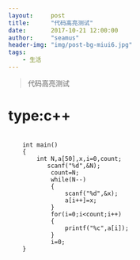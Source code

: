 ```yaml
---
layout:     post
title:      "代码高亮测试"
date:       2017-10-21 12:00:00
author:     "seamus"
header-img: "img/post-bg-miui6.jpg"
tags:
    - 生活
---
```


>代码高亮测试



<link rel="stylesheet" type="text/css" href="/highlight/styles/vs2015.css">
<script src="/highlight/highlight.pack.js"></script>
<script>hljs.initHighlightingOnLoad();</script>

<h1>type:c++</h1>
<pre>
    <code class="c++">
    int main()
    {
        int N,a[50],x,i=0,count;
           scanf("%d",&N);
            count=N;
            while(N--)
            {
                scanf("%d",&x);
                a[i++]=x;
            }
            for(i=0;i&lt;count;i++)
            {
                printf("%c",a[i]);
            }
            i=0;
    }
    </code>
</pre>

